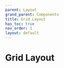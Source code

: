 ```yaml
---
parent: Layout
grand_parent: Components
title: Grid Layout
has_toc: true
nav_order: 1
layout: default
---
```


# Grid Layout